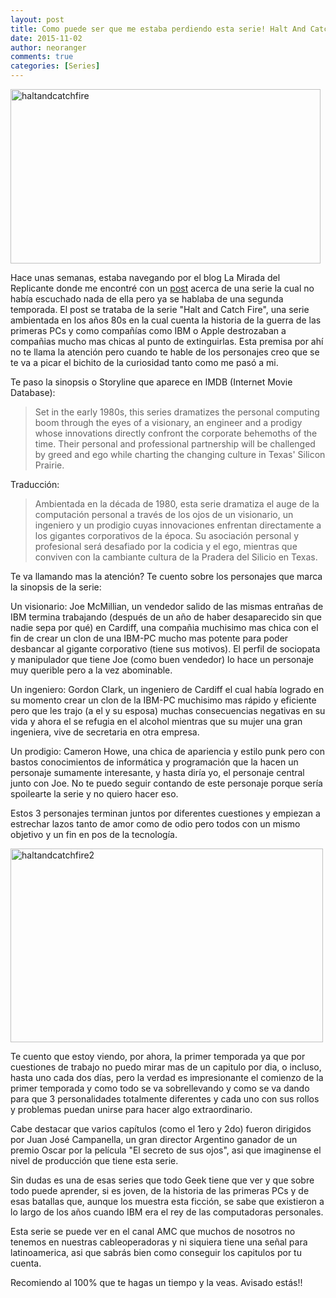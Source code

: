 ```yaml
---
layout: post
title: Como puede ser que me estaba perdiendo esta serie! Halt And Catch Fire
date: 2015-11-02
author: neoranger
comments: true
categories: [Series]
---
```

<img class="  wp-image-2540 aligncenter" src="https://blogneositelinux.files.wordpress.com/2016/10/haltandcatchfire.jpg" alt="haltandcatchfire" width="496" height="279" />

Hace unas semanas, estaba navegando por el blog La Mirada del Replicante donde me encontré con un <a href="http://lamiradadelreplicante.com/2014/08/23/halt-and-catch-fire-la-serie-mas-geek-renueva-por-una-2a-temporada/">post</a> acerca de una serie la cual no había escuchado nada de ella pero ya se hablaba de una segunda temporada.
El post se trataba de la serie "Halt and Catch Fire", una serie ambientada en los años 80s en la cual cuenta la historia de la guerra de las primeras PCs y como compañías como IBM o Apple destrozaban a compañias mucho mas chicas al punto de extinguirlas. Esta premisa por ahí no te llama la atención pero cuando te hable de los personajes creo que se te va a picar el bichito de la curiosidad tanto como me pasó a mi.

Te paso la sinopsis o Storyline que aparece en IMDB (Internet Movie Database):

<blockquote>Set in the early 1980s, this series dramatizes the personal computing boom through the eyes of a visionary, an engineer and a prodigy whose innovations directly confront the corporate behemoths of the time. Their personal and professional partnership will be challenged by greed and ego while charting the changing culture in Texas' Silicon Prairie.</blockquote>

Traducción:

<blockquote><span class="hps">Ambientada en</span> <span class="hps">la década de 1980</span>, esta serie <span class="hps">dramatiza</span> <span class="hps">el auge de</span> <span class="hps">la computación</span> <span class="hps">personal a través de</span> <span class="hps">los ojos de</span> <span class="hps">un visionario</span>, <span class="hps">un ingeniero y</span> <span class="hps">un prodigio</span> <span class="hps">cuyas innovaciones</span> <span class="hps">enfrentan directamente a</span> <span class="hps">los gigantes</span> <span class="hps">corporativos</span> <span class="hps">de la época.</span> <span class="hps">Su asociación</span> <span class="hps">personal y profesional</span> <span class="hps">será desafiado</span> <span class="hps">por la codicia</span> <span class="hps">y el ego</span>, mientras que conviven con la cambiante cultura de la Pradera del Silicio en Texas.</blockquote>

Te va llamando mas la atención? Te cuento sobre los personajes que marca la sinopsis de la serie:

Un visionario: Joe McMillian, un vendedor salido de las mismas entrañas de IBM termina trabajando (después de un año de haber desaparecido sin que nadie sepa por qué) en Cardiff, una compañia muchisimo mas chica con el fin de crear un clon de una IBM-PC mucho mas potente para poder desbancar al gigante corporativo (tiene sus motivos). El perfil de sociopata y manipulador que tiene Joe (como buen vendedor) lo hace un personaje muy querible pero a la vez abominable.

Un ingeniero: Gordon Clark, un ingeniero de Cardiff el cual había logrado en su momento crear un clon de la IBM-PC muchisimo mas rápido y eficiente pero que les trajo (a el y su esposa) muchas consecuencias negativas en su vida y ahora el se refugia en el alcohol mientras que su mujer una gran ingeniera, vive de secretaria en otra empresa.

Un prodigio: Cameron Howe, una chica de apariencia y estilo punk pero con bastos conocimientos de informática y programación que la hacen un personaje sumamente interesante, y hasta diría yo, el personaje central junto con Joe. No te puedo seguir contando de este personaje porque sería spoilearte la serie y no quiero hacer eso.

Estos 3 personajes terminan juntos por diferentes cuestiones y empiezan a estrechar lazos tanto de amor como de odio pero todos con un mismo objetivo y un fin en pos de la tecnología.

<img class=" size-full wp-image-2543 aligncenter" src="https://blogneositelinux.files.wordpress.com/2016/10/haltandcatchfire2.jpg" alt="haltandcatchfire2" width="500" height="310" />

Te cuento que estoy viendo, por ahora, la primer temporada ya que por cuestiones de trabajo no puedo mirar mas de un capitulo por dia, o incluso, hasta uno cada dos días, pero la verdad es impresionante el comienzo de la primer temporada y como todo se va sobrellevando y como se va dando para que 3 personalidades totalmente diferentes y cada uno con sus rollos y problemas puedan unirse para hacer algo extraordinario.

Cabe destacar que varios capítulos (como el 1ero y 2do) fueron dirigidos por Juan José Campanella, un gran director Argentino ganador de un premio Oscar por la película "El secreto de sus ojos", asi que imaginense el nivel de producción que tiene esta serie.

Sin dudas es una de esas series que todo Geek tiene que ver y que sobre todo puede aprender, si es joven, de la historia de las primeras PCs y de esas batallas que, aunque los muestra esta ficción, se sabe que existieron a lo largo de los años cuando IBM era el rey de las computadoras personales.

Esta serie se puede ver en el canal AMC que muchos de nosotros no tenemos en nuestras cableoperadoras y ni siquiera tiene una señal para latinoamerica, asi que sabrás bien como conseguir los capitulos por tu cuenta.

Recomiendo al 100% que te hagas un tiempo y la veas. Avisado estás!!
